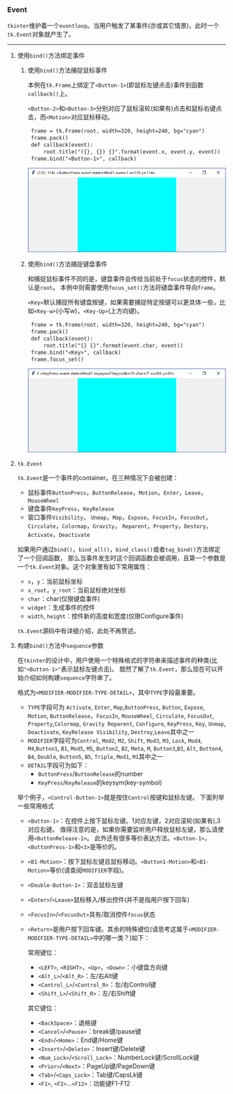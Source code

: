 ### Event

`tkinter`维护着一个`eventloop`。当用户触发了某事件(亦或其它情景)，此时一个`tk.Event`对象就产生了。

-----------------------------

1. 使用`bind()`方法绑定事件

    1. 使用`bind()`方法捕捉鼠标事件
        
        本例在`tk.Frame`上绑定了`<Button-1>`(即鼠标左键点击)事件到函数`callback()`上。
        
        `<Button-2>`和`<Button-3>`分别对应了鼠标滚轮(如果有)点击和鼠标右键点击，而`<Motion>`对应鼠标移动。
    
            frame = tk.Frame(root, width=320, height=240, bg="cyan")
            frame.pack()
            def callback(event):
                root.title("({}, {}) {}".format(event.x, event.y, event))
            frame.bind("<Button-1>", callback)
        
        ![](static/660f2f9c80dceffefa0046ec1e16d07f.png)
            
    2. 使用`bind()`方法捕捉键盘事件
    
        和捕捉鼠标事件不同的是，键盘事件会传给当前处于`focus`状态的控件，默认是`root`。
        本例中则需要使用`focus_set()`方法将键盘事件导向`frame`。
        
        `<Key>`默认捕捉所有键盘按键，如果需要捕捉特定按键可以更具体一些，比如`<Key-w>`(小写w)，`<Key-Up>`(上方向键)。
        
            frame = tk.Frame(root, width=320, height=240, bg="cyan")
            frame.pack()
            def callback(event):
                root.title("{} {}".format(event.char, event))
            frame.bind("<Key>", callback)
            frame.focus_set()
    
        ![](static/0259ef22e7b8a1ef183886cca9d95a09.png)
        
2. `tk.Event`

    `tk.Event`是一个事件的container。在三种情况下会被创建：
    
    * 鼠标事件`ButtonPress`，`ButtonRelease`，`Motion`，`Enter`，`Leave`，`MouseWheel`
    * 键盘事件`KeyPress`，`KeyRelease`
    * 窗口事件`Visibility`， `Unmap`，`Map`，`Expose`，`FocusIn`，`FocusOut`，`Circulate`，`Colormap`，`Gravity`，
    `Reparent`，`Property`，`Destory`，`Activate`，`Deactivate`
    
    如果用户通过`bind()`，`bind_all()`，`bind_class()`或者`tag_bind()`方法绑定了一个回调函数，
    那么当事件发生时这个回调函数会被调用，且第一个参数是一个`tk.Event`对象。这个对象里有如下常用属性：
    
    * `x`，`y`：当前鼠标坐标
    * `x_root`，`y_root`：当前鼠标绝对坐标
    * `char`：char(仅限键盘事件)
    * `widget`：生成事件的控件
    * `width`, `height`：控件新的高度和宽度(仅限Configure事件)
    
    `tk.Event`源码中有详细介绍，此处不再赘述。

3. 构建`bind()`方法中`sequence`参数

    在`tkinter`的设计中，用户使用一个特殊格式的字符串来描述事件的种类(比如`"<Button-1>"`表示鼠标左键点击)。
    既然了解了`tk.Event`，那么现在可以开始介绍如何构建`sequence`字符串了。
    
    格式为`<MODIFIER-MODIFIER-TYPE-DETAIL>`，其中`TYPE`字段最重要。
    
    * `TYPE`字段可为
    `Activate`, `Enter`, `Map`,`ButtonPress`, `Button`, `Expose`, `Motion`, `ButtonRelease`，`FocusIn`,
    `MouseWheel`, `Circulate`, `FocusOut`, `Property`,`Colormap`, `Gravity Reparent`, `Configure`, `KeyPress`, `Key`,
    `Unmap`, `Deactivate`, `KeyRelease Visibility`, `Destroy`,`Leave`其中之一
    * `MODIFIER`字段可为`Control`, `Mod2`, `M2`, `Shift`, `Mod3`, `M3`, `Lock`, `Mod4`, `M4`,`Button1`, `B1`, `Mod5`,
     `M5`, `Button2`, `B2`, `Meta`, `M`, `Button3`,`B3`, `Alt`, `Button4`, `B4`, `Double`, `Button5`, `B5`, `Triple`,
     `Mod1`, `M1`其中之一
    * `DETAIL`字段可为如下：
        * `ButtonPress`/`ButtonRelease`的number
        * `KeyPress`/`KeyRelease`的keysym(key-symbol)
        
    举个例子，`<Control-Button-1>`就是按住`Control`按键和鼠标左键。
    下面列举一些常用格式
    
    * `<Button-1>`：在控件上按下鼠标左键。1对应左键，2对应滚轮(如果有),3对应右键。
    值得注意的是，如果你需要监听用户释放鼠标左键，那么请使用`<ButtonRelease-1>`。
    此外还有很多等价表达方法。`<Button-1>`，`<ButtonPress-1>`和`<1>`是等价的。
    
    * `<B1-Motion>`：按下鼠标左键且鼠标移动。`<Button1-Motion>`和`<B1-Motion>`等价(请查阅`MODIFIER`字段)。
    
    * `<Double-Button-1>`：双击鼠标左键
    
    * `<Enter>`/`<Leave>`鼠标移入/移出控件(并不是指用户按下回车)
    
    * `<FocusIn>`/`<FocusOut>`具有/取消控件`focus`状态
    
    * `<Return>`是用户按下回车键。其余的特殊键位(请思考这属于`<MODIFIER-MODIFIER-TYPE-DETAIL>`中的哪一类？)如下：
        
        常用键位：
        * `<LEFT>`, `<RIGHT>`，`<Up>`，`<Down>`：小键盘方向键
        * `<Alt_L>`/`<Alt_R>`：左/右Alt键
        * `<Control_L>`/`<Control_R>`：左/右Control键
        * `<Shift_L>`/`<Shift_R>`：左/右Shift键
        
        其它键位：
        * `<BackSpace>`：退格键
        * `<Cancel>`/`<Pause>`：break键/pause键
        * `<End>`/`<Home>`：End键/Home键
        * `<Insert>`/`<Delete>`：Insert键/Delete键
        * `<Num_Lock>`/`<Scroll_Lock>`：NumberLock键/ScrollLock键
        * `<Prior>`/`<Next>`：PageUp键/PageDown键
        * `<Tab>`/`<Caps_Lock>`：Tab键/CapsLk键
        * `<F1>`, `<F2>`...`<F12>`：功能键F1-F12
